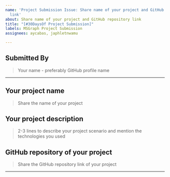 ```yaml
---
name: 'Project Submission Issue: Share name of your project and GitHub repository
  link'
about: Share name of your project and GitHub repository link
title: "[#30DaysOf Project Submission]"
labels: MSGraph Project Submission
assignees: aycabas, japhletnwamu

---
```


## Submitted By
> Your name - preferably GitHub profile name

---

## Your project name
> Share the name of your project

## Your project description
> 2-3 lines to describe your project scenario and mention the technologies you used

## GitHub repository of your project
> Share the GitHub repository link of your project


---
